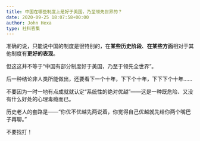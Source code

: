 ```yaml
---
title: 中国在哪些制度上是好于美国，乃至领先世界的？
date: 2020-09-25 18:07:58+00:00
author: John Hexa
type: 社科答集
---
```

准确的说，只能说中国的制度是很特别的，在**某些历史阶段**、**在某些方面**相对于其他制度有**更好的表现**。

但这这并不等于“中国有部分制度好于美国，乃至于领先全世界”。

后一种结论非人类所能做出，还要看下一个十年，下下个十年，下下下个十年……

不要因为一时一地有点成就就认定“系统性的绝对优越”——这是一种既危险、又没有什么好处的心理毒瘾而已。

历史老人的套路是——“你优不优越先两说着，你觉得自己优越就先给你两个嘴巴子再聊。”

不要找打！


